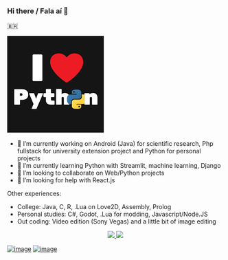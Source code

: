 ### Hi there / Fala aí 👋

🇧🇷

![Python image](python.png)

- 🔭 I’m currently working on Android (Java) for scientific research, Php fullstack for university extension project and Python for personal projects
- 🌱 I’m currently learning Python with Streamlit, machine learning, Django
- 👯 I’m looking to collaborate on Web/Python projects
- 🤔 I’m looking for help with React.js

Other experiences:

- College: Java, C, R, .Lua on Love2D, Assembly, Prolog
- Personal studies: C#, Godot, .Lua for modding, Javascript/Node.JS
- Out coding: Video edition (Sony Vegas) and a little bit of image editing


<p align="center">
<a href="https://github.com/GuilhermeSenna">
  <img height="180em" src="https://github-readme-stats-eight-theta.vercel.app/api?username=GuilhermeSenna&show_icons=true&theme=algolia&include_all_commits=true&count_private=true"/>
  <img height="180em" src="https://github-readme-stats-eight-theta.vercel.app/api/top-langs/?username=GuilhermeSenna&layout=compact&langs_count=8&theme=algolia"/>
</a>
</p>

[![image](https://img.shields.io/badge/LinkedIn-0077B5?style=for-the-badge&logo=linkedin&logoColor=white)](https://www.linkedin.com/in/guilherme-senna-2538561b8/)  [![image](https://img.shields.io/badge/Microsoft_Outlook-0078D4?style=for-the-badge&logo=microsoft-outlook&logoColor=white)](mailto:guilhermesenna_16@hotmail.com)
